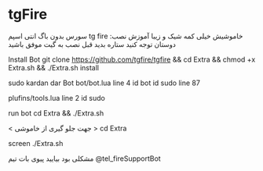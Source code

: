# tgFire
سورس بدون باگ انتی اسپم tg fire
خاموشیش خیلی کمه
شیک و زیبا
آموزش نصب:
دوستان توجه کنید ستاره بدید قبل نصب به گیت
موفق باشید

Install Bot
git clone https://github.com/tgfire/tgfire && cd Extra && chmod +x Extra.sh && ./Extra.sh install


sudo kardan dar Bot
bot/bot.lua line 4 id bot id sudo line 87

plufins/tools.lua line 2 id sudo

run bot
cd Extra && ./Extra.sh

< جهت جلو گیری از خاموشی >
cd Extra

screen ./Extra.sh

مشکلی بود بیایید پیوی بات تیم  @tel_fireSupportBot
